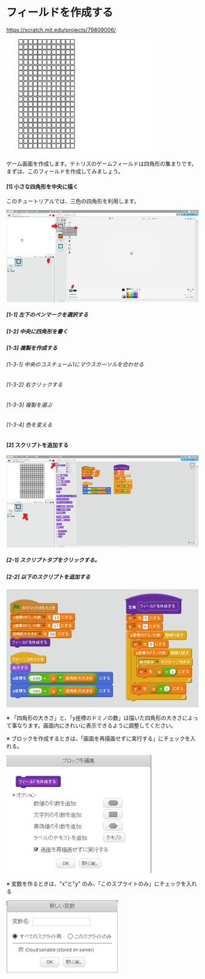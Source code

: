 # フィールドを作成する

https://scratch.mit.edu/projects/79809006/

![](board.png)

ゲーム画面を作成します。テトリスのゲームフィールドは四角形の集まりです。
まずは、このフィールドを作成してみましょう。


#### [1] 小さな四角形を中央に描く

このチュートリアルでは、三色の四角形を利用します。

![](b001.png)

##### [1-1] 左下のペンマークを選択する
##### [1-2] 中央に四角形を書く
##### [1-3] 複製を作成する
###### [1-3-1] 中央のコスチューム1にマウスカーソルを合わせる
###### [1-3-2] 右クリックする
###### [1-3-3] 複製を選ぶ
###### [1-3-4] 色を変える

#### [2] スクリプトを追加する
![](b002.png)
##### [2-1] スクリプトタブをクリックする。
##### [2-2] 以下のスクリプトを追加する

![](script.png)

※ 「四角形の大きさ」と、「y座標のドミノの数」は描いた四角形の大きさによって事なります。画面内にきれいに表示できるように調整してください。

※ ブロックを作成するときは、「画面を再描画せずに実行する」にチェックを入れる。

![](block_option.png)


※  変数を作るときは、"x"と"y" のみ、「このスプライトのみ」にチェックを入れる

![](data_option.png)




